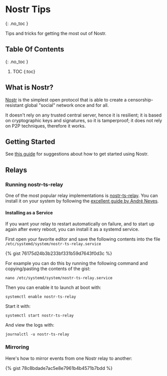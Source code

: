 # Nostr Tips
{: .no_toc }

Tips and tricks for getting the most out of Nostr.

## Table Of Contents
{: .no_toc }

1. TOC
{:toc}

## What is Nostr?

[Nostr](https://github.com/nostr-protocol/nostr) is the simplest open protocol that is able to create a censorship-resistant global "social" network once and for all.

It doesn't rely on any trusted central server, hence it is resilient; it is based on cryptographic keys and signatures, so it is tamperproof; it does not rely on P2P techniques, therefore it works.

## Getting Started

See [this guide](https://github.com/vishalxl/nostr_console/discussions/31) for suggestions about how to get started using Nostr.

## Relays

### Running nostr-ts-relay

One of the most popular relay implementations is [nostr-ts-relay](https://github.com/Cameri/nostr-ts-relay). You can install it on your system by following the [excellent guide by André Neves](https://andreneves.xyz/p/set-up-a-nostr-relay-server-in-under).

#### Installing as a Service

If you want your relay to restart automatically on failure, and to start up again after every reboot, you can install it as a systemd service.

First open your favorite editor and save the following contents into the file `/etc/systemd/system/nostr-ts-relay.service`

{% gist 76175d24b3b233bf331b59d7643f0d3c %}

For example you can do this by running the following command and copying/pasting the contents of the gist:

    nano /etc/systemd/system/nostr-ts-relay.service

Then you can enable it to launch at boot with:

    systemctl enable nostr-ts-relay

Start it with:

    systemctl start nostr-ts-relay

And view the logs with:

    journalctl -u nostr-ts-relay

### Mirroring

Here's how to mirror events from one Nostr relay to another:

{% gist 78c8bdade7ac5e8e7961b4b4571b7bdd %}

